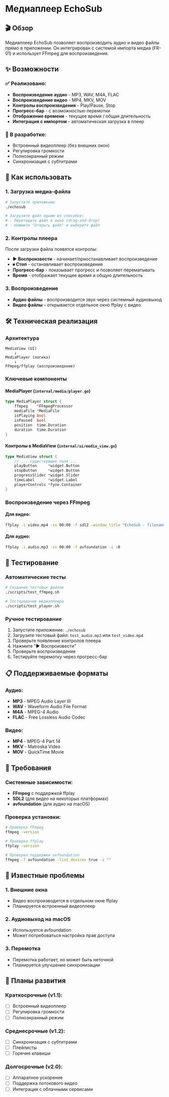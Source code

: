 # Медиаплеер EchoSub

## 🎬 Обзор

Медиаплеер EchoSub позволяет воспроизводить аудио и видео файлы прямо в приложении. Он интегрирован с системой импорта медиа (FR-01) и использует FFmpeg для воспроизведения.

## ✨ Возможности

### ✅ Реализовано:
- **Воспроизведение аудио** - MP3, WAV, M4A, FLAC
- **Воспроизведение видео** - MP4, MKV, MOV
- **Контролы воспроизведения** - Play/Pause, Stop
- **Прогресс-бар** - с возможностью перемотки
- **Отображение времени** - текущее время / общая длительность
- **Интеграция с импортом** - автоматическая загрузка в плеер

### 🔄 В разработке:
- Встроенный видеоплеер (без внешних окон)
- Регулировка громкости
- Полноэкранный режим
- Синхронизация с субтитрами

## 🎯 Как использовать

### 1. Загрузка медиа-файла
```bash
# Запустите приложение
./echosub

# Загрузите файл одним из способов:
# - Перетащите файл в окно (drag-and-drop)
# - Нажмите "Открыть файл" и выберите файл
```

### 2. Контролы плеера
После загрузки файла появятся контролы:

- **▶ Воспроизвести** - начинает/приостанавливает воспроизведение
- **⏹ Стоп** - останавливает воспроизведение
- **Прогресс-бар** - показывает прогресс и позволяет перематывать
- **Время** - отображает текущее время и общую длительность

### 3. Воспроизведение
- **Аудио файлы** - воспроизводится звук через системный аудиовыход
- **Видео файлы** - открывается отдельное окно ffplay с видео

## 🛠 Техническая реализация

### Архитектура
```
MediaView (UI)
    ↓
MediaPlayer (логика)
    ↓
FFmpeg/ffplay (воспроизведение)
```

### Ключевые компоненты

#### MediaPlayer (`internal/media/player.go`)
```go
type MediaPlayer struct {
    ffmpeg    *FFmpegProcessor
    mediaFile *MediaFile
    isPlaying bool
    isPaused  bool
    position  time.Duration
    duration  time.Duration
}
```

#### Контролы в MediaView (`internal/ui/media_view.go`)
```go
type MediaView struct {
    // ... существующие поля ...
    playButton     *widget.Button
    stopButton     *widget.Button
    progressSlider *widget.Slider
    timeLabel      *widget.Label
    playerControls *fyne.Container
}
```

### Воспроизведение через FFmpeg

#### Для видео:
```bash
ffplay -i video.mp4 -ss 00:00 -f sdl2 -window_title "EchoSub - filename"
```

#### Для аудио:
```bash
ffplay -i audio.mp3 -ss 00:00 -f avfoundation -i :0
```

## 🧪 Тестирование

### Автоматические тесты
```bash
# Создание тестовых файлов
./scripts/test_ffmpeg.sh

# Тестирование медиаплеера
./scripts/test_player.sh
```

### Ручное тестирование
1. Запустите приложение: `./echosub`
2. Загрузите тестовый файл: `test_audio.mp3` или `test_video.mp4`
3. Проверьте появление контролов плеера
4. Нажмите "▶ Воспроизвести"
5. Проверьте воспроизведение
6. Тестируйте перемотку через прогресс-бар

## 📋 Поддерживаемые форматы

### Аудио:
- **MP3** - MPEG Audio Layer III
- **WAV** - Waveform Audio File Format
- **M4A** - MPEG-4 Audio
- **FLAC** - Free Lossless Audio Codec

### Видео:
- **MP4** - MPEG-4 Part 14
- **MKV** - Matroska Video
- **MOV** - QuickTime Movie

## 🔧 Требования

### Системные зависимости:
- **FFmpeg** с поддержкой ffplay
- **SDL2** (для видео на некоторых платформах)
- **avfoundation** (для аудио на macOS)

### Проверка установки:
```bash
# Проверка FFmpeg
ffmpeg -version

# Проверка ffplay
ffplay -version

# Проверка поддержки avfoundation
ffmpeg -f avfoundation -list_devices true -i ""
```

## 🐛 Известные проблемы

### 1. Внешние окна
- Видео воспроизводится в отдельном окне ffplay
- Планируется встроенный видеоплеер

### 2. Аудиовыход на macOS
- Используется avfoundation
- Может потребоваться настройка прав доступа

### 3. Перемотка
- Перемотка работает, но может быть неточной
- Планируется улучшение синхронизации

## 🚀 Планы развития

### Краткосрочные (v1.1):
- [ ] Встроенный видеоплеер
- [ ] Регулировка громкости
- [ ] Полноэкранный режим

### Среднесрочные (v1.2):
- [ ] Синхронизация с субтитрами
- [ ] Плейлисты
- [ ] Горячие клавиши

### Долгосрочные (v2.0):
- [ ] Аппаратное ускорение
- [ ] Поддержка потокового видео
- [ ] Интеграция с облачными сервисами 